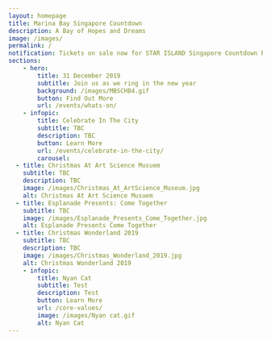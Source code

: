 ```yaml
---
layout: homepage
title: Marina Bay Singapore Countdown
description: A Bay of Hopes and Dreams
image: /images/
permalink: /
notification: Tickets on sale now for STAR ISLAND Singapore Countdown Edition 2019 - 2020 
sections:
    - hero:
        title: 31 December 2019
        subtitle: Join us as we ring in the new year
        background: /images/MBSCHB4.gif
        button: Find Out More
        url: /events/whats-on/
    - infopic:
        title: Celebrate In The City
        subtitle: TBC
        description: TBC
        button: Learn More
        url: /events/celebrate-in-the-city/
        carousel:
  - title: Christmas At Art Science Musuem
    subtitle: TBC
    description: TBC
    image: /images/Christmas_At_ArtScience_Museum.jpg
    alt: Christmas At Art Science Musuem
  - title: Esplanade Presents: Come Together
    subtitle: TBC
    image: /images/Esplanade_Presents_Come_Together.jpg
    alt: Esplanade Presents Come Together
  - title: Christmas Wonderland 2019
    subtitle: TBC
    description: TBC
    image: /images/Christmas_Wonderland_2019.jpg
    alt: Christmas Wonderland 2019
    - infopic:
        title: Nyan Cat
        subtitle: Test
        description: Test
        button: Learn More
        url: /core-values/
        image: /images/Nyan cat.gif
        alt: Nyan Cat
---
```

